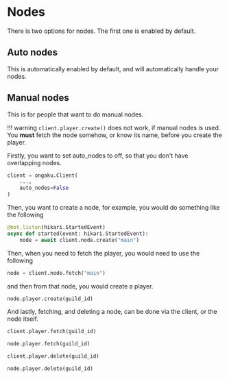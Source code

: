 # Nodes

There is two options for nodes. The first one is enabled by default.

## Auto nodes

This is automatically enabled by default, and will automatically handle your nodes.

## Manual nodes

This is for people that want to do manual nodes.

!!! warning
    `client.player.create()` does not work, if manual nodes is used. You **must** fetch the node somehow, or know its name, before you create the player.

Firstly, you want to set auto_nodes to off, so that you don't have overlapping nodes.
```python
client = ongaku.Client(
    ...,
    auto_nodes=False
)
```

Then, you want to create a node, for example, you would do something like the following
```python
@bot.listen(hikari.StartedEvent)
async def started(event: hikari.StartedEvent):
    node = await client.node.create("main")
```

Then, when you need to fetch the player, you would need to use the following

```python
node = client.node.fetch("main")
```

and then from that node, you would create a player.

```python
node.player.create(guild_id)
```

And lastly, fetching, and deleting a node, can be done via the client, or the node itself.

```python
client.player.fetch(guild_id)

node.player.fetch(guild_id)
```

```python
client.player.delete(guild_id)

node.player.delete(guild_id)
```